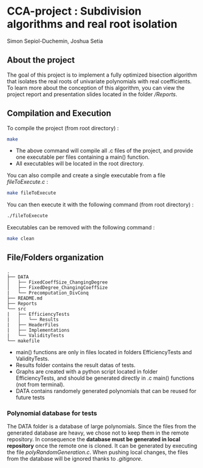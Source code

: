 # CCA-project : Subdivision algorithms and real root isolation
Simon Sepiol-Duchemin, Joshua Setia

## About the project
The goal of this project is to implement a fully optimized bisection algorithm that isolates the real roots of univariate polynomials with real coefficients. To learn more about the conception of this algorithm, you can view the project report and presentation slides located in the folder */Reports*.


## Compilation and Execution    
To compile the project (from root directory) :  
```bash
make
```
- The above command will compile all .c files of the project, and provide one executable per files containing a main() function.    
- All executables will be located in the root directory.  

You can also compile and create a single executable from a file *fileToExecute.c* :
```bash
make fileToExecute
```

You can then execute it with the following command (from root directory) :
```bash
./fileToExecute
```
Executables can be removed with the following command :
```bash
make clean
```

## File/Folders organization
```
.  
├── DATA  
│   ├── FixedCoeffSize_ChangingDegree  
│   ├── FixedDegree_ChangingCoeffSize
|   └── Precomputation_DivConq
├── README.md  
├── Reports  
└── src  
|   ├── EfficiencyTests  
|   │   └── Results  
|   ├── HeaderFiles  
|   ├── Implementations  
|   └── ValidityTests  
└── makefile
```

- main() functions are only in files located in folders EfficiencyTests and ValidityTests.  
- Results folder contains the result datas of tests.   
- Graphs are created with a python script located in folder EfficiencyTests, and should be generated directly in .c main() functions (not from terminal).
- DATA contains randomely generated polynomials that can be reused for future tests

### Polynomial database for tests
The DATA folder is a database of large polynomials. Since the files from the generated database are heavy, we chose not to keep them in the remote repository. In consequence the **database must be generated in local repository** once the remote one is cloned. It can be generated by executing the file *polyRandomGeneration.c*. When pushing local changes, the files from the database will be ignored thanks to *.gitignore*.
